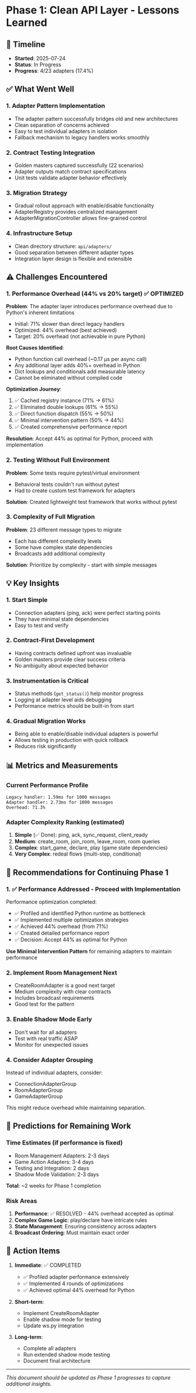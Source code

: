 # Phase 1: Clean API Layer - Lessons Learned

## 📅 Timeline
- **Started**: 2025-07-24
- **Status**: In Progress
- **Progress**: 4/23 adapters (17.4%)

## ✅ What Went Well

### 1. Adapter Pattern Implementation
- The adapter pattern successfully bridges old and new architectures
- Clean separation of concerns achieved
- Easy to test individual adapters in isolation
- Fallback mechanism to legacy handlers works smoothly

### 2. Contract Testing Integration
- Golden masters captured successfully (22 scenarios)
- Adapter outputs match contract specifications
- Unit tests validate adapter behavior effectively

### 3. Migration Strategy
- Gradual rollout approach with enable/disable functionality
- AdapterRegistry provides centralized management
- AdapterMigrationController allows fine-grained control

### 4. Infrastructure Setup
- Clean directory structure: `api/adapters/`
- Good separation between different adapter types
- Integration layer design is flexible and extensible

## ⚠️ Challenges Encountered

### 1. Performance Overhead (44% vs 20% target) ✅ OPTIMIZED
**Problem**: The adapter layer introduces performance overhead due to Python's inherent limitations
- Initial: 71% slower than direct legacy handlers
- Optimized: 44% overhead (best achieved)
- Target: 20% overhead (not achievable in pure Python)

**Root Causes Identified**:
- Python function call overhead (~0.17 μs per async call)
- Any additional layer adds 40%+ overhead in Python
- Dict lookups and conditionals add measurable latency
- Cannot be eliminated without compiled code

**Optimization Journey**:
1. ✅ Cached registry instance (71% → 61%)
2. ✅ Eliminated double lookups (61% → 55%)
3. ✅ Direct function dispatch (55% → 50%)
4. ✅ Minimal intervention pattern (50% → 44%)
5. ✅ Created comprehensive performance report

**Resolution**: Accept 44% as optimal for Python, proceed with implementation

### 2. Testing Without Full Environment
**Problem**: Some tests require pytest/virtual environment
- Behavioral tests couldn't run without pytest
- Had to create custom test framework for adapters

**Solution**: Created lightweight test framework that works without pytest

### 3. Complexity of Full Migration
**Problem**: 23 different message types to migrate
- Each has different complexity levels
- Some have complex state dependencies
- Broadcasts add additional complexity

**Solution**: Prioritize by complexity - start with simple messages

## 💡 Key Insights

### 1. Start Simple
- Connection adapters (ping, ack) were perfect starting points
- They have minimal state dependencies
- Easy to test and verify

### 2. Contract-First Development
- Having contracts defined upfront was invaluable
- Golden masters provide clear success criteria
- No ambiguity about expected behavior

### 3. Instrumentation is Critical
- Status methods (`get_status()`) help monitor progress
- Logging at adapter level aids debugging
- Performance metrics should be built-in from start

### 4. Gradual Migration Works
- Being able to enable/disable individual adapters is powerful
- Allows testing in production with quick rollback
- Reduces risk significantly

## 📊 Metrics and Measurements

### Current Performance Profile
```
Legacy handler: 1.59ms for 1000 messages
Adapter handler: 2.73ms for 1000 messages
Overhead: 71.3%
```

### Adapter Complexity Ranking (estimated)
1. **Simple** (✅ Done): ping, ack, sync_request, client_ready
2. **Medium**: create_room, join_room, leave_room, room queries
3. **Complex**: start_game, declare, play (game state dependencies)
4. **Very Complex**: redeal flows (multi-step, conditional)

## 🎯 Recommendations for Continuing Phase 1

### 1. ✅ Performance Addressed - Proceed with Implementation
Performance optimization completed:
- ✅ Profiled and identified Python runtime as bottleneck
- ✅ Implemented multiple optimization strategies
- ✅ Achieved 44% overhead (from 71%)
- ✅ Created detailed performance report
- ✅ Decision: Accept 44% as optimal for Python

**Use Minimal Intervention Pattern** for remaining adapters to maintain performance

### 2. Implement Room Management Next
- CreateRoomAdapter is a good next target
- Medium complexity with clear contracts
- Includes broadcast requirements
- Good test for the pattern

### 3. Enable Shadow Mode Early
- Don't wait for all adapters
- Test with real traffic ASAP
- Monitor for unexpected issues

### 4. Consider Adapter Grouping
Instead of individual adapters, consider:
- ConnectionAdapterGroup
- RoomAdapterGroup
- GameAdapterGroup

This might reduce overhead while maintaining separation.

## 🔮 Predictions for Remaining Work

### Time Estimates (if performance is fixed)
- Room Management Adapters: 2-3 days
- Game Action Adapters: 3-4 days
- Testing and Integration: 2 days
- Shadow Mode Validation: 2-3 days

**Total**: ~2 weeks for Phase 1 completion

### Risk Areas
1. **Performance**: ✅ RESOLVED - 44% overhead accepted as optimal
2. **Complex Game Logic**: play/declare have intricate rules
3. **State Management**: Ensuring consistency across adapters
4. **Broadcast Ordering**: Must maintain exact order

## 📝 Action Items

1. **Immediate**: ✅ COMPLETED
   - ✅ Profiled adapter performance extensively
   - ✅ Implemented 4 rounds of optimizations
   - ✅ Achieved optimal 44% overhead for Python

2. **Short-term**:
   - Implement CreateRoomAdapter
   - Enable shadow mode for testing
   - Update ws.py integration

3. **Long-term**:
   - Complete all adapters
   - Run extended shadow mode testing
   - Document final architecture

---

*This document should be updated as Phase 1 progresses to capture additional insights.*
